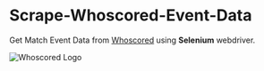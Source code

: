 # Scrape-Whoscored-Event-Data

Get Match Event Data from [Whoscored](http://whoscored.com/ "Whoscored") using **Selenium** webdriver.  

![Whoscored Logo](https://www.google.com/url?sa=i&url=https%3A%2F%2Fmetro.co.uk%2Fauthor%2Fwhoscoredstats%2F&psig=AOvVaw20GYZxV11zLT7J3OPUCpJO&ust=1602755907858000&source=images&cd=vfe&ved=0CAIQjRxqFwoTCOinn5fps-wCFQAAAAAdAAAAABAI)

